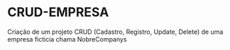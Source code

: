 # CRUD-EMPRESA
Criação de um projeto CRUD (Cadastro, Registro, Update, Delete) de uma empresa ficticia chama NobreCompanys
